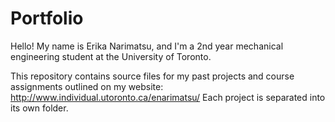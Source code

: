 # Portfolio
Hello! My name is Erika Narimatsu, and I'm a 2nd year mechanical engineering student at the University of Toronto.

This repository contains source files for my past projects and course assignments outlined on my website: 
http://www.individual.utoronto.ca/enarimatsu/
Each project is separated into its own folder. 
